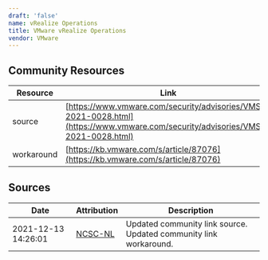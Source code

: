 ```yaml
---
draft: 'false'
name: vRealize Operations
title: VMware vRealize Operations
vendor: VMware
---
```



## Community Resources
| Resource | Link |
| --- | --- |
| source | [https://www.vmware.com/security/advisories/VMSA-2021-0028.html](https://www.vmware.com/security/advisories/VMSA-2021-0028.html) |
| workaround | [https://kb.vmware.com/s/article/87076](https://kb.vmware.com/s/article/87076) |


## Sources
| Date | Attribution | Description |
| --- | --- | --- |
| 2021-12-13 14:26:01 | [NCSC-NL](https://github.com/NCSC-NL/log4shell/blob/main/software/README.md) | Updated community link source. Updated community link workaround.  |

